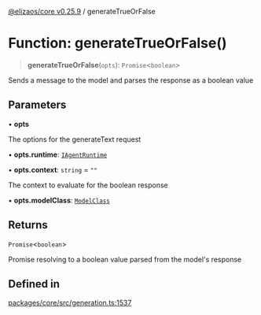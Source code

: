 [@elizaos/core v0.25.9](../index.md) / generateTrueOrFalse

# Function: generateTrueOrFalse()

> **generateTrueOrFalse**(`opts`): `Promise`\<`boolean`\>

Sends a message to the model and parses the response as a boolean value

## Parameters

• **opts**

The options for the generateText request

• **opts.runtime**: [`IAgentRuntime`](../interfaces/IAgentRuntime.md)

• **opts.context**: `string` = `""`

The context to evaluate for the boolean response

• **opts.modelClass**: [`ModelClass`](../enumerations/ModelClass.md)

## Returns

`Promise`\<`boolean`\>

Promise resolving to a boolean value parsed from the model's response

## Defined in

[packages/core/src/generation.ts:1537](https://github.com/elizaOS/eliza/blob/main/packages/core/src/generation.ts#L1537)
